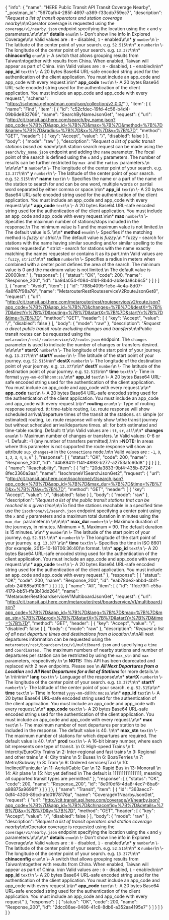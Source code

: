 {
  "info": {
    "name": "HERE Public Transit API Transit Coverage Nearby",
    "_postman_id": "5670afb4-285f-4697-a369-f33cdb759ec7",
    "description": "*Request a list of transit operators and station coverage nearby*\n\nOperator coverage is requested using the `coverage/v1/nearby.json` endpoint specifying the location using the `x` and `y` parameters.\n\n\n\n* **details**  `enum`\n \\- Don't show line info in Explored Coverage\n\n    Valid values are : `0` - disabled, `1` - enabled\n\n* **y**  `number`\n \\- The latitude of the center point of your search.    e.g. `52.515`\n\n* **x**  `number`\n \\- The longitude of the center point of your search.    e.g. `13.377`\n\n* **chinaconfig**  `enum`\n \\- A switch that allows grouping results from Taiwan\ntogether with results from China.    When enabled, Taiwan will appear as part of China.    \n\n    Valid values are : `0` - disabled, `1` - enabled\n\n* **app_id**  `text`\n \\- A 20 bytes Base64 URL-safe encoded string used for the authentication of the client application.    You must include an app_code and app_code with every request.\n\n* **app_code**  `text`\n \\- A 20 bytes Base64 URL-safe encoded string used for the authentication of the client application.    You must include an app_code and app_code with every request.",
    "schema": "https://schema.getpostman.com/json/collection/v2.0.0/"
  },
  "item": [
    {
      "name": "Find",
      "item": [
        {
          "id": "c52cfdec-19fd-4c56-b4d4-09b6de832769",
          "name": "SearchByNameJsonGet",
          "request": {
            "url": "http://cit.transit.api.here.com/search/by_name.json?app_code=%7B%7D&app_id=%7B%7D&max=%7B%7D&method=%7B%7D&name=%7B%7D&radius=%7B%7D&x=%7B%7D&y=%7B%7D",
            "method": "GET",
            "header": [
              {
                "key": "Accept",
                "value": "*/*",
                "disabled": false
              }
            ],
            "body": {
              "mode": "raw"
            },
            "description": "*Request a list of public transit stations based on name*\n\nA station search request can be made using the `search/by_name.json` endpoint and adding the `name` parameter. The focal point of the search is defined using the `x` and `y` parameters. The number of results can be further restricted by `max `and the `radius `parameters.\n  \n\n\n\n* **x**  `number`\n \\- The longitude of the center point of your search.    e.g. `13.377`\n\n* **y**  `number`\n \\- The latitude of the center point of your search.    e.g. `52.515`\n\n* **name**  `text`\n \\- Specifies the name or a part of the name of the station to search for and can be one word, multiple words or partial word separated by either comma or space.\n\n* **app_id**  `text`\n \\- A 20 bytes Base64 URL-safe encoded string used for the authentication of the client application.    You must include an app_code and app_code with every request.\n\n* **app_code**  `text`\n \\- A 20 bytes Base64 URL-safe encoded string used for the authentication of the client application.    You must include an app_code and app_code with every request.\n\n* **max**  `number`\n \\- Specifies the maximum number of stations/stops included in the response.\n  The minimum value is 1 and the maximum value is not limited.\n  The default value is 5.     \n\n* **method**  `enum`\n \\- Specifies if the matching method is *fuzzy* or *strict*.\n  The default value is *fuzzy*.\n    * fuzzy - search for stations with the name having similar sounding and/or similar spelling to the names requested\n    * strict - search for stations with the name exactly matching the names requested or contains it as its part.\n\n   Valid values are : `fuzzy`, `strict`\n\n* **radius**  `number`\n \\- Specifies a radius in meters when combined with a center point defines the area of the search. The minimum value is 0 and the maximum value is not limited.\n  The default value is 20000km."
          },
          "response": [
            {
              "status": "OK",
              "code": 200,
              "name": "Response_200",
              "id": "ba94a054-f084-41b1-8b4d-ab8eda8cb6c5"
            }
          ]
        }
      ]
    },
    {
      "name": "Avoid",
      "item": [
        {
          "id": "788b4095-1e5e-4c4a-8d07-4a8f67f98a76",
          "name": "MetarouterRestRouteserviceV2RouteJsonGet8",
          "request": {
            "url": "http://cit.transit.api.here.com/metarouter/rest/routeservice/v2/route.json?app_code=%7B%7D&app_id=%7B%7D&changes=%7B%7D&destX=%7B%7D&destY=%7B%7D&routing=%7B%7D&startX=%7B%7D&startY=%7B%7D&time=%7B%7D",
            "method": "GET",
            "header": [
              {
                "key": "Accept",
                "value": "*/*",
                "disabled": false
              }
            ],
            "body": {
              "mode": "raw"
            },
            "description": "*Request a direct public transit route excluding changes and transfers*\n\nPublic transit routes can be requested using the `metarouter/rest/routeservice/v2/route.json` endpoint. The `changes `parameter is used to indicate the number of changes or transfers desired. \n\n\n\n* **startX**  `number`\n \\- The longitude of the start point of your journey.    e.g. `13.377`\n\n* **startY**  `number`\n \\- The latitude of the start point of your journey.    e.g. `52.515`\n\n* **destX**  `number`\n \\- The longitude of the destination point of your journey.    e.g. `13.377`\n\n* **destY**  `number`\n \\- The latitude of the destination point of your journey.    e.g. `52.515`\n\n* **time**  `text`\n \\- Time in format `yyyy-mm-ddThh:mm:ss`.\n\n* **app_id**  `text`\n \\- A 20 bytes Base64 URL-safe encoded string used for the authentication of the client application.    You must include an app_code and app_code with every request.\n\n* **app_code**  `text`\n \\- A 20 bytes Base64 URL-safe encoded string used for the authentication of the client application.    You must include an app_code and app_code with every request.\n\n* **routing**  `enum`\n \\- Type of routing response required.  tt: time-table routing, i.e. route response will show scheduled arrival/departure times of the transit at the stations.  sr: simple (or estimated) routing, i.e. route response will only show \nthe transit journey but without scheduled arrival/departure times.  all: for both estimated and time-table routing.  Default: tt  \n\n    Valid values are : `tt`, `sr`, `all`\n\n* **changes**  `enum`\n \\- Maximum number of changes or transfers. \n                Valid values: 0-6 or -1. Default: -1 (any number of transfers permitted).\n\n    >**NOTE:** In areas where this parameter is not supported the route response will show an attribute `sup_changes=0` in the `Connections` node.\n\n    Valid values are : `-1`, `0`, `1`, `2`, `3`, `4`, `5`, `6`"
          },
          "response": [
            {
              "status": "OK",
              "code": 200,
              "name": "Response_200",
              "id": "d4b89411-f141-4893-b277-a2753afc60d8"
            }
          ]
        }
      ]
    },
    {
      "name": "Reachability",
      "item": [
        {
          "id": "20da3833-9bf4-435b-8724-8fec3360a3aa",
          "name": "IsochroneV1SearchJsonGet2",
          "request": {
            "url": "http://cit.transit.api.here.com/isochrone/v1/search.json?app_code=%7B%7D&app_id=%7B%7D&max_dur=%7B%7D&time=%7B%7D&x=%7B%7D&y=%7B%7D",
            "method": "GET",
            "header": [
              {
                "key": "Accept",
                "value": "*/*",
                "disabled": false
              }
            ],
            "body": {
              "mode": "raw"
            },
            "description": "*Request a list of the public transit stations that can be reached in a given time*\n\nTo find the stations reachable in a specified time use the `isochrone/v1/search.json` endpoint specifying a center point using the `x` and `y` parameters and a maximum total duration in minutes using the `max_dur `parameter.\n  \n\n\n\n* **max_dur**  `number`\n \\- Maximum duration of the journeys, in minutes.   Minimum = 5, Maximum = 90.    The default duration is 15 minutes.    \n\n* **y**  `number`\n \\- The latitude of the start point of your journey.    e.g. `52.515`  \n\n* **x**  `number`\n \\- The longitude of the start point of your journey.    e.g. `13.377`    \n\n* **time**  `text`\n \\- Specifies the time in ISO 8601 (for example, 2015-10-18T06:36:40)\n        format. \n\n* **app_id**  `text`\n \\- A 20 bytes Base64 URL-safe encoded string used for the authentication of the client application.    You must include an app_code and app_code with every request.\n\n* **app_code**  `text`\n \\- A 20 bytes Base64 URL-safe encoded string used for the authentication of the client application.    You must include an app_code and app_code with every request."
          },
          "response": [
            {
              "status": "OK",
              "code": 200,
              "name": "Response_200",
              "id": "eab78de3-abbd-4b1f-afbb-24f885a9109f"
            }
          ]
        }
      ]
    },
    {
      "name": "All",
      "item": [
        {
          "id": "1fdc79f1-c55a-4179-bb51-ffa3b13dd264",
          "name": "MetarouterRestBoardserviceV1MultiboardJsonGet",
          "request": {
            "url": "http://cit.transit.api.here.com/metarouter/rest/boardservice/v1/multiboard.json?app_code=%7B%7D&app_id=%7B%7D&lang=%7B%7D&max=%7B%7D&max_stn=%7B%7D&prod=%7B%7D&startX=%7B%7D&startY=%7B%7D&time=%7B%7D",
            "method": "GET",
            "header": [
              {
                "key": "Accept",
                "value": "*/*",
                "disabled": false
              }
            ],
            "body": {
              "mode": "raw"
            },
            "description": "*Request a list of all next departure times and destinations from a location.*\n\nAll next departures information can be requested using the `metarouter/rest/boardservice/v1/multiboard.json` and specifying a `time` and `coordinates. `The maximum numbers of nearby stations and number of departures per station can be restricted by using the `max_stn` and `max` parameters, respectively.\n  \n  <b>NOTE:</b> This API has been deprecated and replaced with 2 new endpoints. Please see \n  <b><i>All Next Departures from a Location </i></b>and <b><i>All Next Departures for a list of Stations </i></b>for more details.\n  \n  \n\n\n\n* **lang**  `text`\n \\- Language of the response\n\n* **startX**  `number`\n \\- The longitude of the center point of your search.    e.g. `13.377`\n\n* **startY**  `number`\n \\- The latitude of the center point of your search.    e.g. `52.515`\n\n* **time**  `text`\n \\- Time in format `yyyy-mm-ddThh:mm:ss`.\n\n* **app_id**  `text`\n \\- A 20 bytes Base64 URL-safe encoded string used for the authentication of the client application.    You must include an app_code and app_code with every request.\n\n* **app_code**  `text`\n \\- A 20 bytes Base64 URL-safe encoded string used for the authentication of the client application.    You must include an app_code and app_code with every request.\n\n* **max**  `text`\n \\- The  maximum number of next departures per station to be included in the response.    The default value is 40.  \n\n* **max_stn**  `text`\n \\-  The maximum number of stations for which departures are required. The default value is 40.    \n\n* **prod**  `text`\n \\- A 16-bit binary number, where each bit represents one type of transit.  \n  0: High-speed Trains  \n  1: Intercity/EuroCity Trains  \n  2: Inter-regional and fast trains  \n  3: Regional and other trains  \n  4: City trains  \n  5: Buses  \n  6: Boat/Ferries  \n  7: Metro/Subway  \n  8: Tram  \n  9: Ordered services/Taxi  \n  10: Inclined/Funicular  \n  11: Aerial/Cable Car  \n  12: Rapid Bus  \n  13: Monorail  \n  14: Air plane  \n  15: Not yet defined  \n  The default is 1111111111111111, meaning all supported transit types are permitted."
          },
          "response": [
            {
              "status": "OK",
              "code": 200,
              "name": "Response_200",
              "id": "8e0f0df8-4da8-4ec7-8ba6-a98875a9699f"
            }
          ]
        }
      ]
    },
    {
      "name": "Transit",
      "item": [
        {
          "id": "363aecc7-0df4-4306-89cd-a1d01f78176a",
          "name": "CoverageV1NearbyJsonGet",
          "request": {
            "url": "http://cit.transit.api.here.com/coverage/v1/nearby.json?app_code=%7B%7D&app_id=%7B%7D&chinaconfig=%7B%7D&details=%7B%7D&x=%7B%7D&y=%7B%7D",
            "method": "GET",
            "header": [
              {
                "key": "Accept",
                "value": "*/*",
                "disabled": false
              }
            ],
            "body": {
              "mode": "raw"
            },
            "description": "*Request a list of transit operators and station coverage nearby*\n\nOperator coverage is requested using the `coverage/v1/nearby.json` endpoint specifying the location using the `x` and `y` parameters.\n\n\n\n* **details**  `enum`\n \\- Don't show line info in Explored Coverage\n\n    Valid values are : `0` - disabled, `1` - enabled\n\n* **y**  `number`\n \\- The latitude of the center point of your search.    e.g. `52.515`\n\n* **x**  `number`\n \\- The longitude of the center point of your search.    e.g. `13.377`\n\n* **chinaconfig**  `enum`\n \\- A switch that allows grouping results from Taiwan\ntogether with results from China.    When enabled, Taiwan will appear as part of China.    \n\n    Valid values are : `0` - disabled, `1` - enabled\n\n* **app_id**  `text`\n \\- A 20 bytes Base64 URL-safe encoded string used for the authentication of the client application.    You must include an app_code and app_code with every request.\n\n* **app_code**  `text`\n \\- A 20 bytes Base64 URL-safe encoded string used for the authentication of the client application.    You must include an app_code and app_code with every request."
          },
          "response": [
            {
              "status": "OK",
              "code": 200,
              "name": "Response_200",
              "id": "2dcc86ae-0486-41c8-8db6-a352aa4195e7"
            }
          ]
        }
      ]
    }
  ]
}